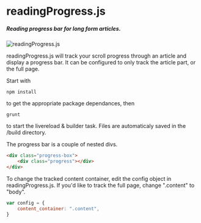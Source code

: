 # readingProgress.js
##### Reading progress bar for long form articles.

![readingProgress.js](http://www.designfordetails.com/images/readingProgress.gif)


readingProgress.js will track your scroll progress through an article and display a progress bar. It can be configured to only track the article part, or the full page.

Start with
```
npm install
```
to get the appropriate package dependances, then
```
grunt
```
to start the livereload & builder task. Files are automaticaly saved in the /build directory.

The progress bar is a couple of nested divs.
```html
<div class="progress-box">
    <div class="progress"></div>
</div>
```
To change the tracked content container, edit the config object in readingProgress.js. If you'd like to track the full page, change ".content" to "body".
```javascript
var config = {
    content_container: ".content",
}
```
